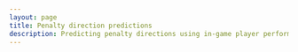 ```yaml
---
layout: page
title: Penalty direction predictions
description: Predicting penalty directions using in-game player performance indicators
---
```

